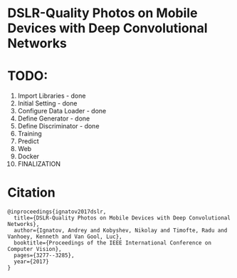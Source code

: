 # DSLR-Quality Photos on Mobile Devices with Deep Convolutional Networks

# TODO:
1. Import Libraries       - done
2. Initial Setting        - done
3. Configure Data Loader  - done
4. Define Generator       - done
5. Define Discriminator   - done
6. Training
7. Predict
8. Web
9. Docker
10. FINALIZATION

# Citation
```
@inproceedings{ignatov2017dslr,
  title={DSLR-Quality Photos on Mobile Devices with Deep Convolutional Networks},
  author={Ignatov, Andrey and Kobyshev, Nikolay and Timofte, Radu and Vanhoey, Kenneth and Van Gool, Luc},
  booktitle={Proceedings of the IEEE International Conference on Computer Vision},
  pages={3277--3285},
  year={2017}
}
```
